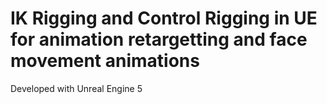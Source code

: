 # IK Rigging and Control Rigging in UE for animation retargetting and face movement animations

Developed with Unreal Engine 5
